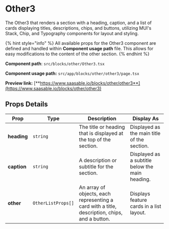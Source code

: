 # Other3

The Other3 that renders a section with a heading, caption, and a list of cards displaying titles, descriptions, chips, and buttons, utilizing MUI's Stack, Chip, and Typography components for layout and styling.

{% hint style="info" %}
All available props for the Other3 component are defined and handled within **Component usage path** file. This allows for easy modifications to the content of the other section.
{% endhint %}

**Component path**: `src/blocks/other/Other3.tsx`

**Component usage path:**  `src/app/blocks/other/other3/page.tsx`

**Preview link:** [**https://www.saasable.io/blocks/other/other3**](https://www.saasable.io/blocks/other/other3)

## Props Details

| Prop        | Type               | Description                                                                                   | Display As                                      |
| ----------- | ------------------ | --------------------------------------------------------------------------------------------- | ----------------------------------------------- |
| **heading** | `string`           | The title or heading that is displayed at the top of the section.                             | Displayed as the main title of the section.     |
| **caption** | `string`           | A description or subtitle for the section.                                                    | Displayed as a subtitle below the main heading. |
| **other**   | `OtherListProps[]` | An array of objects, each representing a card with a title, description, chips, and a button. | Displays feature cards in a list layout.        |
